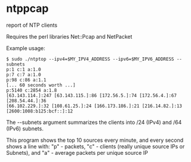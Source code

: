 # ntppcap

report of NTP clients

Requires the perl libraries Net::Pcap and NetPacket

Example usage:

	$ sudo ./ntptop --ipv4=$MY_IPV4_ADDRESS --ipv6=$MY_IPV6_ADDRESS --subnets
	p:1 c:1 a:1.0
	p:7 c:7 a:1.0
	p:98 c:86 a:1.1
	[... 60 seconds worth ...]
	p:5140 c:2854 a:1.8
	[63.143.114.]:247 [63.143.115.]:86 [172.56.5.]:74 [172.56.4.]:67 [208.54.44.]:36 
	[66.102.229.]:32 [108.61.25.]:24 [166.173.186.]:21 [216.14.82.]:13 
	[2600:1008:b125:bcf::]:12 

The --subnets argument summarizes the clients into /24 (IPv4) and /64 (IPv6) subnets. 

This program shows the top 10 sources every minute, and every second shows a line with: "p" - packets, "c" - clients (really unique source IPs or Subnets), and "a" - average packets per unique source IP
